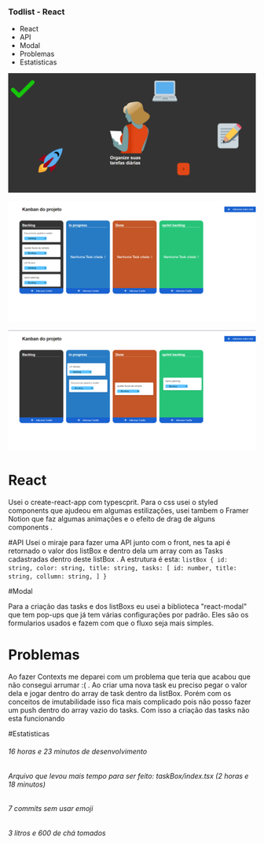 ### Todlist - React

- React
-  API
-  Modal
- Problemas
- Estatisticas 

![Main UI](https://github.com/juan-20/TodList/blob/main/src/assets/readme/landing-kanban.gif?raw=true "Main UI")

![Kanban](https://github.com/juan-20/TodList/blob/main/src/assets/readme/kanban-landing.PNG?raw=true "Kanban")

![kanban-drag](https://github.com/juan-20/TodList/blob/main/src/assets/readme/drag-kanban.PNG?raw=true "kanban-drag")

# React

Usei o create-react-app com typescprit. Para o css usei o styled components que ajudeou em algumas estilizações, usei tambem o Framer Notion que faz algumas animações e o efeito de drag de alguns components .

#API
Usei o miraje para fazer uma API junto com o front, nes ta api é retornado o valor dos listBox e dentro dela um array com as Tasks cadastradas dentro deste listBox . A estrutura é esta:
`listBox {
    id: string,
    color: string,
    title: string,
    tasks: [
        id: number,
        title: string,
        collumn: string,
    ]
}`

#Modal

Para a criação das tasks e dos listBoxs eu usei a biblioteca "react-modal" que tem pop-ups que já tem várias configurações por padrão. Eles são os formularios usados e fazem com que o fluxo seja mais simples.

# Problemas
Ao fazer Contexts me deparei com um problema que teria que acabou que não consegui arrumar :( . Ao criar uma nova task eu preciso pegar o valor dela e jogar dentro do array de task dentro da listBox. Porém com os conceitos de imutabilidade isso fica mais complicado pois não posso fazer um push dentro do array vazio do tasks. 
 Com isso a  criação das tasks não esta funcionando 
 
 #Estatisticas
######  16 horas  e 23 minutos de desenvolvimento 
###### Arquivo que levou mais tempo para ser feito: taskBox/index.tsx (2 horas e 18 minutos)
###### 7 commits sem usar emoji
###### 3 litros e 600 de chá tomados  
